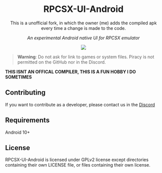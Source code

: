 <div align="center">

# RPCSX-UI-Android

This is a unofficial fork, in which the owner (me) adds the compiled apk every time a change is made to the code.

*An experimental Android native UI for RPCSX emulator*

[![](https://img.shields.io/discord/252023769500090368?color=5865F2&logo=discord&logoColor=white)](https://discord.gg/t6dzA4wUdG)

</div>

> **Warning**: Do not ask for link to games or system files. Piracy is not permitted on the GitHub nor in the Discord.

**THIS ISNT AN OFFICAL COMPILER, THIS IS A FUN HOBBY I DO SOMETIMES**

## Contributing

If you want to contribute as a developer, please contact us in the [Discord](https://discord.gg/t6dzA4wUdG)

## Requirements

Android 10+


## License

RPCSX-UI-Android is licensed under GPLv2 license except directories containing their own LICENSE file, or files containing their own license.

